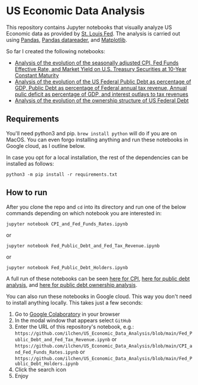 # US Economic Data Analysis
This repository contains Jupyter notebooks that visually analyze US Economic data as provided by [St. Louis Fed](https://fred.stlouisfed.org).
The analysis is carried out using [Pandas](https://pandas.pydata.org), [Pandas datareader](https://pydata.github.io/pandas-datareader/), and [Matplotlib](https://matplotlib.org/stable/index.html).

So far I created the following notebooks:
* [Analysis of the evolution of the seasonally adjusted CPI, Fed Funds Effective Rate, and Market Yield on U.S. Treasury Securities at 10-Year Constant Maturity](./CPI_and_Fed_Funds_Rates.ipynb)
* [Analysis of the evolution of the US Federal Public Debt as percentage of GDP, Public Debt as percentage of Federal annual tax revenue, Annual pulic deficit as percentage of GDP, and interest outlays to tax revenues](./Fed_Public_Debt_and_Fed_Tax_Revenue.ipynb)
* [Analysis of the evolution of the ownership structure of US Federal Debt](./Fed_Public_Debt_Holders.ipynb)

## Requirements
You'll need python3 and pip. `brew install python` will do if you are on MacOS. You can even forgo installing anything and run these notebooks in Google cloud, as I outline below.

In case you opt for a local installation, the rest of the dependencies can be installed as follows:
```commandline
python3 -m pip install -r requirements.txt
```

## How to run
After you clone the repo and `cd` into its directory and run one of the below commands depending on which notebook you are interested in:
```commandline
jupyter notebook CPI_and_Fed_Funds_Rates.ipynb
```
or
```commandline
jupyter notebook Fed_Public_Debt_and_Fed_Tax_Revenue.ipynb
```
or
```commandline
jupyter notebook Fed_Public_Debt_Holders.ipynb
```

A full run of these notebooks can be seen [here for CPI](https://github.com/ilchen/US_Economic_Data_Analysis/blob/main/CPI_and_Fed_Funds_Rates.ipynb),
[here for public debt analysis](https://github.com/ilchen/US_Economic_Data_Analysis/blob/main/Fed_Public_Debt_and_Fed_Tax_Revenue.ipynb),
and [here for public debt ownership analysis](https://github.com/ilchen/US_Economic_Data_Analysis/blob/main/Fed_Public_Debt_Holders.ipynb).

You can also run these notebooks in Google cloud. This way you don't need to install anything locally. This takes just a few seconds:
1. Go to [Google Colaboratory](https://colab.research.google.com/notebooks/intro.ipynb#recent=true) in your browser
2. In the modal window that appears select `GitHub`
3. Enter the URL of this repository's notebook, e.g.: `https://github.com/ilchen/US_Economic_Data_Analysis/blob/main/Fed_Public_Debt_and_Fed_Tax_Revenue.ipynb`
or
`https://github.com/ilchen/US_Economic_Data_Analysis/blob/main/CPI_and_Fed_Funds_Rates.ipynb`
or `https://github.com/ilchen/US_Economic_Data_Analysis/blob/main/Fed_Public_Debt_Holders.ipynb`
5. Click the search icon
6. Enjoy

